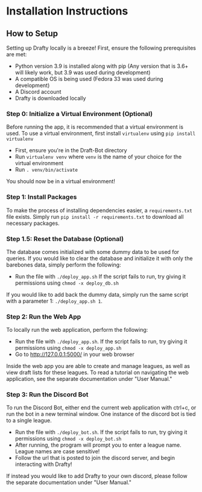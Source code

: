 # Installation Instructions

## How to Setup
Setting up Drafty locally is a breeze! First, ensure the following prerequisites are met:
* Python version 3.9 is installed along with pip (Any version that is 3.6+ will likely work, but 3.9 was used during development)
* A compatible OS is being used (Fedora 33 was used during development)
* A Discord account
* Drafty is downloaded locally

### Step 0: Initialize a Virtual Environment (Optional)
Before running the app, it is recommended that a virtual environment is used. To use a virtual environment, first install `virtualenv` using `pip install virtualenv`
* First, ensure you're in the Draft-Bot directory
* Run `virtualenv venv` where `venv` is the name of your choice for the virtual environment
* Run `. venv/bin/activate`

You should now be in a virtual environment!

### Step 1: Install Packages
To make the process of installing dependencies easier, a `requirements.txt` file exists. Simply run `pip install -r requirements.txt` to download all necessary packages.

### Step 1.5: Reset the Database (Optional)
The database comes initialized with some dummy data to be used for queries. If you would like to clear the database and initialize it with only the barebones data, simply perform the following:
* Run the file with `./deploy_app.sh`
If the script fails to run, try giving it permissions using `chmod -x deploy_db.sh`

If you would like to add back the dummy data, simply run the same script with a parameter 1: `./deploy_app.sh 1`.

### Step 2: Run the Web App
To locally run the web application, perform the following:
* Run the file with `./deploy_app.sh`. If the script fails to run, try giving it permissions using `chmod -x deploy_app.sh`
* Go to http://127.0.0.1:5000/ in your web browser

Inside the web app you are able to create and manage leagues, as well as view draft lists for these leagues. To read a tutorial on navigating the web application, see the separate documentation under "User Manual."

### Step 3: Run the Discord Bot
To run the Discord Bot, either end the current web application with ctrl+c, or run the bot in a new terminal window. One instance of the discord bot is tied to a single league.
* Run the file with `./deploy_bot.sh`. If the script fails to run, try giving it permissions using `chmod -x deploy_bot.sh`
* After running, the program will prompt you to enter a league name. League names are case sensitive!
* Follow the url that is posted to join the discord server, and begin interacting with Drafty!

If instead you would like to add Drafty to your own discord, please follow the separate documentation under "User Manual."